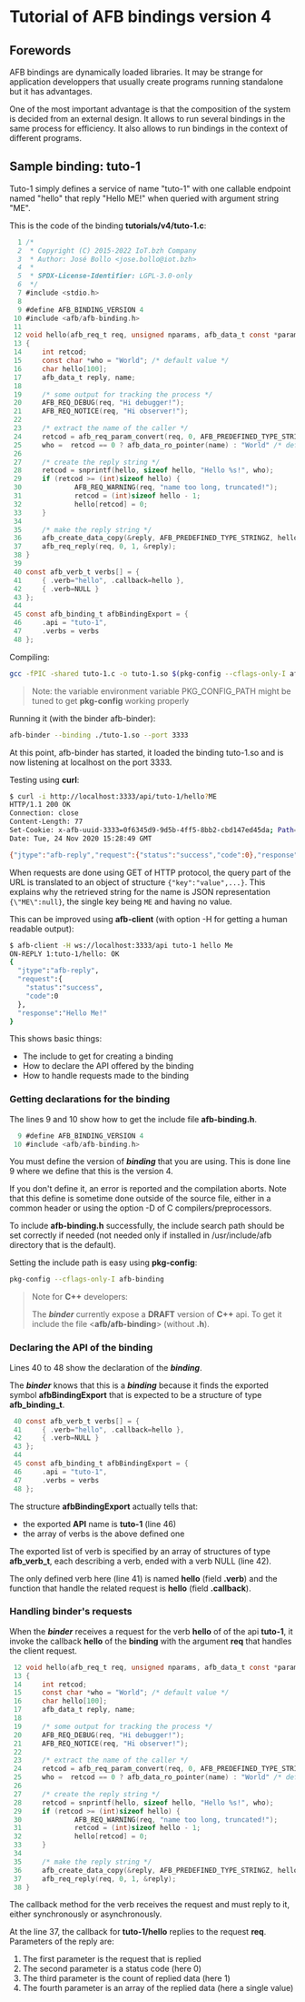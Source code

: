 # Tutorial of AFB bindings version 4

## Forewords

AFB bindings are dynamically loaded libraries. It may be strange
for application developpers that usually create programs running
standalone but it has advantages.

One of the most important advantage is that the composition of
the system is decided from an external design. It allows to run
several bindings in the same process for efficiency. It also
allows to run bindings in the context of different programs.

## Sample binding: tuto-1

Tuto-1 simply defines a service of name "tuto-1" with one
callable endpoint named "hello" that reply "Hello ME!" when
queried with argument string "ME".

This is the code of the binding **tutorials/v4/tuto-1.c**:

```C
  1 /*
  2  * Copyright (C) 2015-2022 IoT.bzh Company
  3  * Author: José Bollo <jose.bollo@iot.bzh>
  4  *
  5  * SPDX-License-Identifier: LGPL-3.0-only
  6  */
  7 #include <stdio.h>
  8
  9 #define AFB_BINDING_VERSION 4
 10 #include <afb/afb-binding.h>
 11
 12 void hello(afb_req_t req, unsigned nparams, afb_data_t const *params)
 13 {
 14     int retcod;
 15     const char *who = "World"; /* default value */
 16     char hello[100];
 17     afb_data_t reply, name;
 18
 19     /* some output for tracking the process */
 20     AFB_REQ_DEBUG(req, "Hi debugger!");
 21     AFB_REQ_NOTICE(req, "Hi observer!");
 22
 23     /* extract the name of the caller */
 24     retcod = afb_req_param_convert(req, 0, AFB_PREDEFINED_TYPE_STRINGZ, &name);
 25     who =  retcod == 0 ? afb_data_ro_pointer(name) : "World" /* default value */;
 26
 27     /* create the reply string */
 28     retcod = snprintf(hello, sizeof hello, "Hello %s!", who);
 29     if (retcod >= (int)sizeof hello) {
 30             AFB_REQ_WARNING(req, "name too long, truncated!");
 31             retcod = (int)sizeof hello - 1;
 32             hello[retcod] = 0;
 33     }
 34
 35     /* make the reply string */
 36     afb_create_data_copy(&reply, AFB_PREDEFINED_TYPE_STRINGZ, hello, (size_t)(retcod + 1 /*with last zero*/));
 37     afb_req_reply(req, 0, 1, &reply);
 38 }
 39
 40 const afb_verb_t verbs[] = {
 41     { .verb="hello", .callback=hello },
 42     { .verb=NULL }
 43 };
 44
 45 const afb_binding_t afbBindingExport = {
 46     .api = "tuto-1",
 47     .verbs = verbs
 48 };
```

Compiling:

```bash
gcc -fPIC -shared tuto-1.c -o tuto-1.so $(pkg-config --cflags-only-I afb-binding)
```

> Note: the variable environment variable PKG_CONFIG_PATH might be
> tuned to get **pkg-config** working properly

Running it (with the binder afb-binder):

```bash
afb-binder --binding ./tuto-1.so --port 3333
```

At this point, afb-binder has started, it loaded the binding tuto-1.so and is now
listening at localhost on the port 3333.

Testing using **curl**:

```bash
$ curl -i http://localhost:3333/api/tuto-1/hello?ME
HTTP/1.1 200 OK
Connection: close
Content-Length: 77
Set-Cookie: x-afb-uuid-3333=0f6345d9-9d5b-4ff5-8bb2-cbd147ed45da; Path=/api; Max-Age=32000000; HttpOnly
Date: Tue, 24 Nov 2020 15:28:49 GMT

{"jtype":"afb-reply","request":{"status":"success","code":0},"response":"Hello {\"ME\":null}!"}
```

When requests are done using GET of HTTP protocol, the query part
of the URL is translated to an object of structure `{"key":"value",...}`.
This explains why the retrieved string for the name is JSON
representation `{\"ME\":null}`, the single key being `ME` and having no value.

This can be improved using **afb-client** (with option -H for
getting a human readable output):

```bash
$ afb-client -H ws://localhost:3333/api tuto-1 hello Me
ON-REPLY 1:tuto-1/hello: OK
{
  "jtype":"afb-reply",
  "request":{
    "status":"success",
    "code":0
  },
  "response":"Hello Me!"
}
```

This shows basic things:

- The include to get for creating a binding
- How to declare the API offered by the binding
- How to handle requests made to the binding

### Getting declarations for the binding

The lines 9 and 10 show how to get the include file **afb-binding.h**.

```C
  9 #define AFB_BINDING_VERSION 4
 10 #include <afb/afb-binding.h>
```

You must define the version of ***binding*** that you are using.
This is done line 9 where we define that this is the version 4.

If you don't define it, an error is reported and the compilation aborts.
Note that this define is sometime done outside of the source file,
either in a common header or using the option -D of C compilers/preprocessors.

To include **afb-binding.h** successfully, the include search path
should be set correctly if needed (not needed only if installed in
/usr/include/afb directory that is the default).

Setting the include path is easy using **pkg-config**:

```bash
pkg-config --cflags-only-I afb-binding
```

> Note for **C++** developers:
>
> The ***binder*** currently expose a **DRAFT** version of **C++** api.
> To get it include the file <**afb/afb-binding**> (without **.h**).


### Declaring the API of the binding

Lines 40 to 48 show the declaration of the ***binding***.

The ***binder*** knows that this is a ***binding*** because
it finds the exported symbol **afbBindingExport** that is expected to be
a structure of type **afb_binding_t**.

```C
 40 const afb_verb_t verbs[] = {
 41     { .verb="hello", .callback=hello },
 42     { .verb=NULL }
 43 };
 44
 45 const afb_binding_t afbBindingExport = {
 46     .api = "tuto-1",
 47     .verbs = verbs
 48 };
```

The structure **afbBindingExport** actually tells that:

- the exported **API** name is **tuto-1** (line 46)
- the array of verbs is the above defined one

The exported list of verb is specified by an array of structures of
type **afb_verb_t**, each describing a verb, ended with a verb NULL (line 42).

The only defined verb here (line 41) is named **hello** (field **.verb**)
and the function that handle the related request is **hello**
(field **.callback**).

### Handling binder's requests

When the ***binder*** receives a request for the verb **hello** of
of the api **tuto-1**, it invoke the callback **hello** of the **binding**
with the argument **req** that handles the client request.

```C
 12 void hello(afb_req_t req, unsigned nparams, afb_data_t const *params)
 13 {
 14     int retcod;
 15     const char *who = "World"; /* default value */
 16     char hello[100];
 17     afb_data_t reply, name;
 18
 19     /* some output for tracking the process */
 20     AFB_REQ_DEBUG(req, "Hi debugger!");
 21     AFB_REQ_NOTICE(req, "Hi observer!");
 22
 23     /* extract the name of the caller */
 24     retcod = afb_req_param_convert(req, 0, AFB_PREDEFINED_TYPE_STRINGZ, &name);
 25     who =  retcod == 0 ? afb_data_ro_pointer(name) : "World" /* default value */;
 26
 27     /* create the reply string */
 28     retcod = snprintf(hello, sizeof hello, "Hello %s!", who);
 29     if (retcod >= (int)sizeof hello) {
 30             AFB_REQ_WARNING(req, "name too long, truncated!");
 31             retcod = (int)sizeof hello - 1;
 32             hello[retcod] = 0;
 33     }
 34
 35     /* make the reply string */
 36     afb_create_data_copy(&reply, AFB_PREDEFINED_TYPE_STRINGZ, hello, (size_t)(retcod + 1 /*with last zero*/));
 37     afb_req_reply(req, 0, 1, &reply);
 38 }
```

The callback method for the verb receives the request and must
reply to it, either synchronously or asynchronously.

At the line 37, the callback for **tuto-1/hello** replies to the request **req**.
Parameters of the reply are:

 1. The first parameter is the request that is replied
 2. The second parameter is a status code (here 0)
 3. The third parameter is the count of replied data (here 1)
 4. The fourth parameter is an array of the replied data (here a single value)
